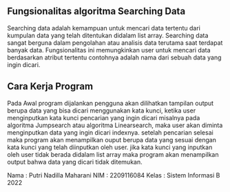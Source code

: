 ## Fungsionalitas algoritma Searching Data
Searching data adalah kemampuan untuk mencari data tertentu dari kumpulan data yang telah ditentukan didalam list array. Searching data sangat berguna dalam pengolahan atau analisis data terutama saat terdapat banyak data. Fungsionalitas ini memungkinkan user untuk mencari data berdasarkan atribut tertentu contohnya adalah nama dari sebuah data yang ingin dicari.
## Cara Kerja Program
Pada Awal program dijalankan pengguna akan dilihatkan tampilan output berupa data yang bisa dicari menggunakan kata kunci, ketika user menginputkan kata kunci pencarian yang ingin dicari misalnya pada algoritma Jumpsearch atau algoritma Linearsearch, maka user akan diminta menginputkan data yang ingin dicari indexnya. setelah pencarian selesai maka program akan menampilkan ouput berupa data yang sesuai dengan kata kunci yang telah diinputkan oleh user. jika kata kunci yang inputkan oleh user tidak berada didalam list array maka program akan menampilkan output bahwa data yang dicari tidak ditemukan.

Nama : Putri Nadilla Maharani
NIM : 2209116084
Kelas : Sistem Informasi B 2022